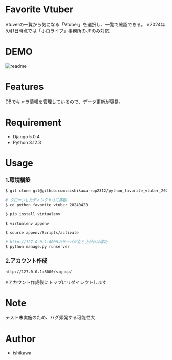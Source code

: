 # Favorite Vtuber
Vtuverの一覧から気になる「Vtuber」を選択し、一覧で確認できる。
※2024年5月1日時点では「ホロライブ」事務所のJPのみ対応

# DEMO
![readme](https://github.com/sishikawa-rop2312/python_favorite_vtuber_20240423/assets/155729870/06e9cd1a-1ca2-4ec6-9de6-f3613f1cfaf2)

# Features
DBでキャラ情報を管理しているので、データ更新が容易。

# Requirement
* Django 5.0.4
* Python 3.12.3

# Usage
### 1.環境構築
```bash
$ git clone git@github.com:sishikawa-rop2312/python_favorite_vtuber_20240423.git

# クローンしたディレクトリに移動
$ cd python_favorite_vtuber_20240423

$ pip install virtualenv

$ virtualenv appenv

$ source appenv/Scripts/activate

# http://127.0.0.1:8000のサーバが立ち上がれば成功
$ python manage.py runserver
```

### 2.アカウント作成
```
http://127.0.0.1:8000/signup/
```
※アカウント作成後にトップにリダイレクトします

# Note
テスト未実施のため、バグ頻発する可能性大

# Author
* ishikawa
